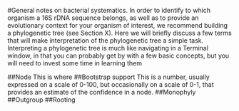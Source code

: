 #General notes on bacterial systematics.
In order to identify to which organism a 16S rDNA sequence belongs, as well as to provide an evolutionary context for your organism of interest, we recommend building a phylogenetic tree (see Section X). Here we will briefly discuss a few terms that will make interpretation of the phylogenetic tree a simple task. Interpreting a phylogenetic tree is much like navigating in a Terminal window, in that you can probably get by with a few basic concepts, but you will need to invest some time in learning them

##Node
This is where
##Bootstrap support
This is a number, usually expressed on a scale of 0-100, but occasionally on a scale of 0-1, that provides an estimate of the confidence in a node.
##Monophyly
##Outgroup
##Rooting
